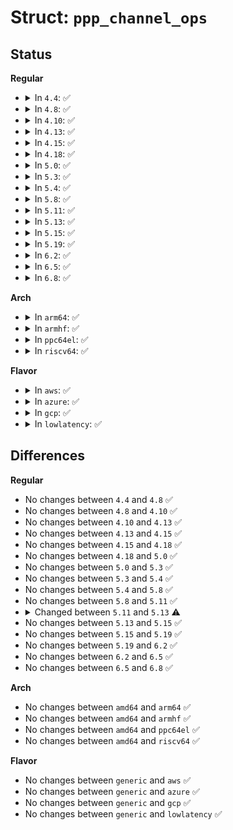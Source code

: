 # Struct: <code>ppp_channel_ops</code>

## Status
<b>Regular</b>
<ul>
<li>
<details>
<summary>In <code>4.4</code>: ✅</summary>

```c
struct ppp_channel_ops {
    int (*start_xmit)(struct ppp_channel *, struct sk_buff *);
    int (*ioctl)(struct ppp_channel *, unsigned int, long unsigned int);
};
```
</details>
</li>
<li>
<details>
<summary>In <code>4.8</code>: ✅</summary>

```c
struct ppp_channel_ops {
    int (*start_xmit)(struct ppp_channel *, struct sk_buff *);
    int (*ioctl)(struct ppp_channel *, unsigned int, long unsigned int);
};
```
</details>
</li>
<li>
<details>
<summary>In <code>4.10</code>: ✅</summary>

```c
struct ppp_channel_ops {
    int (*start_xmit)(struct ppp_channel *, struct sk_buff *);
    int (*ioctl)(struct ppp_channel *, unsigned int, long unsigned int);
};
```
</details>
</li>
<li>
<details>
<summary>In <code>4.13</code>: ✅</summary>

```c
struct ppp_channel_ops {
    int (*start_xmit)(struct ppp_channel *, struct sk_buff *);
    int (*ioctl)(struct ppp_channel *, unsigned int, long unsigned int);
};
```
</details>
</li>
<li>
<details>
<summary>In <code>4.15</code>: ✅</summary>

```c
struct ppp_channel_ops {
    int (*start_xmit)(struct ppp_channel *, struct sk_buff *);
    int (*ioctl)(struct ppp_channel *, unsigned int, long unsigned int);
};
```
</details>
</li>
<li>
<details>
<summary>In <code>4.18</code>: ✅</summary>

```c
struct ppp_channel_ops {
    int (*start_xmit)(struct ppp_channel *, struct sk_buff *);
    int (*ioctl)(struct ppp_channel *, unsigned int, long unsigned int);
};
```
</details>
</li>
<li>
<details>
<summary>In <code>5.0</code>: ✅</summary>

```c
struct ppp_channel_ops {
    int (*start_xmit)(struct ppp_channel *, struct sk_buff *);
    int (*ioctl)(struct ppp_channel *, unsigned int, long unsigned int);
};
```
</details>
</li>
<li>
<details>
<summary>In <code>5.3</code>: ✅</summary>

```c
struct ppp_channel_ops {
    int (*start_xmit)(struct ppp_channel *, struct sk_buff *);
    int (*ioctl)(struct ppp_channel *, unsigned int, long unsigned int);
};
```
</details>
</li>
<li>
<details>
<summary>In <code>5.4</code>: ✅</summary>

```c
struct ppp_channel_ops {
    int (*start_xmit)(struct ppp_channel *, struct sk_buff *);
    int (*ioctl)(struct ppp_channel *, unsigned int, long unsigned int);
};
```
</details>
</li>
<li>
<details>
<summary>In <code>5.8</code>: ✅</summary>

```c
struct ppp_channel_ops {
    int (*start_xmit)(struct ppp_channel *, struct sk_buff *);
    int (*ioctl)(struct ppp_channel *, unsigned int, long unsigned int);
};
```
</details>
</li>
<li>
<details>
<summary>In <code>5.11</code>: ✅</summary>

```c
struct ppp_channel_ops {
    int (*start_xmit)(struct ppp_channel *, struct sk_buff *);
    int (*ioctl)(struct ppp_channel *, unsigned int, long unsigned int);
};
```
</details>
</li>
<li>
<details>
<summary>In <code>5.13</code>: ✅</summary>

```c
struct ppp_channel_ops {
    int (*start_xmit)(struct ppp_channel *, struct sk_buff *);
    int (*ioctl)(struct ppp_channel *, unsigned int, long unsigned int);
    int (*fill_forward_path)(struct net_device_path_ctx *, struct net_device_path *, const struct ppp_channel *);
};
```
</details>
</li>
<li>
<details>
<summary>In <code>5.15</code>: ✅</summary>

```c
struct ppp_channel_ops {
    int (*start_xmit)(struct ppp_channel *, struct sk_buff *);
    int (*ioctl)(struct ppp_channel *, unsigned int, long unsigned int);
    int (*fill_forward_path)(struct net_device_path_ctx *, struct net_device_path *, const struct ppp_channel *);
};
```
</details>
</li>
<li>
<details>
<summary>In <code>5.19</code>: ✅</summary>

```c
struct ppp_channel_ops {
    int (*start_xmit)(struct ppp_channel *, struct sk_buff *);
    int (*ioctl)(struct ppp_channel *, unsigned int, long unsigned int);
    int (*fill_forward_path)(struct net_device_path_ctx *, struct net_device_path *, const struct ppp_channel *);
};
```
</details>
</li>
<li>
<details>
<summary>In <code>6.2</code>: ✅</summary>

```c
struct ppp_channel_ops {
    int (*start_xmit)(struct ppp_channel *, struct sk_buff *);
    int (*ioctl)(struct ppp_channel *, unsigned int, long unsigned int);
    int (*fill_forward_path)(struct net_device_path_ctx *, struct net_device_path *, const struct ppp_channel *);
};
```
</details>
</li>
<li>
<details>
<summary>In <code>6.5</code>: ✅</summary>

```c
struct ppp_channel_ops {
    int (*start_xmit)(struct ppp_channel *, struct sk_buff *);
    int (*ioctl)(struct ppp_channel *, unsigned int, long unsigned int);
    int (*fill_forward_path)(struct net_device_path_ctx *, struct net_device_path *, const struct ppp_channel *);
};
```
</details>
</li>
<li>
<details>
<summary>In <code>6.8</code>: ✅</summary>

```c
struct ppp_channel_ops {
    int (*start_xmit)(struct ppp_channel *, struct sk_buff *);
    int (*ioctl)(struct ppp_channel *, unsigned int, long unsigned int);
    int (*fill_forward_path)(struct net_device_path_ctx *, struct net_device_path *, const struct ppp_channel *);
};
```
</details>
</li>
</ul>
<b>Arch</b>
<ul>
<li>
<details>
<summary>In <code>arm64</code>: ✅</summary>

```c
struct ppp_channel_ops {
    int (*start_xmit)(struct ppp_channel *, struct sk_buff *);
    int (*ioctl)(struct ppp_channel *, unsigned int, long unsigned int);
};
```
</details>
</li>
<li>
<details>
<summary>In <code>armhf</code>: ✅</summary>

```c
struct ppp_channel_ops {
    int (*start_xmit)(struct ppp_channel *, struct sk_buff *);
    int (*ioctl)(struct ppp_channel *, unsigned int, long unsigned int);
};
```
</details>
</li>
<li>
<details>
<summary>In <code>ppc64el</code>: ✅</summary>

```c
struct ppp_channel_ops {
    int (*start_xmit)(struct ppp_channel *, struct sk_buff *);
    int (*ioctl)(struct ppp_channel *, unsigned int, long unsigned int);
};
```
</details>
</li>
<li>
<details>
<summary>In <code>riscv64</code>: ✅</summary>

```c
struct ppp_channel_ops {
    int (*start_xmit)(struct ppp_channel *, struct sk_buff *);
    int (*ioctl)(struct ppp_channel *, unsigned int, long unsigned int);
};
```
</details>
</li>
</ul>
<b>Flavor</b>
<ul>
<li>
<details>
<summary>In <code>aws</code>: ✅</summary>

```c
struct ppp_channel_ops {
    int (*start_xmit)(struct ppp_channel *, struct sk_buff *);
    int (*ioctl)(struct ppp_channel *, unsigned int, long unsigned int);
};
```
</details>
</li>
<li>
<details>
<summary>In <code>azure</code>: ✅</summary>

```c
struct ppp_channel_ops {
    int (*start_xmit)(struct ppp_channel *, struct sk_buff *);
    int (*ioctl)(struct ppp_channel *, unsigned int, long unsigned int);
};
```
</details>
</li>
<li>
<details>
<summary>In <code>gcp</code>: ✅</summary>

```c
struct ppp_channel_ops {
    int (*start_xmit)(struct ppp_channel *, struct sk_buff *);
    int (*ioctl)(struct ppp_channel *, unsigned int, long unsigned int);
};
```
</details>
</li>
<li>
<details>
<summary>In <code>lowlatency</code>: ✅</summary>

```c
struct ppp_channel_ops {
    int (*start_xmit)(struct ppp_channel *, struct sk_buff *);
    int (*ioctl)(struct ppp_channel *, unsigned int, long unsigned int);
};
```
</details>
</li>
</ul>

## Differences
<b>Regular</b>
<ul>
<li>
No changes between <code>4.4</code> and <code>4.8</code> ✅
</li>
<li>
No changes between <code>4.8</code> and <code>4.10</code> ✅
</li>
<li>
No changes between <code>4.10</code> and <code>4.13</code> ✅
</li>
<li>
No changes between <code>4.13</code> and <code>4.15</code> ✅
</li>
<li>
No changes between <code>4.15</code> and <code>4.18</code> ✅
</li>
<li>
No changes between <code>4.18</code> and <code>5.0</code> ✅
</li>
<li>
No changes between <code>5.0</code> and <code>5.3</code> ✅
</li>
<li>
No changes between <code>5.3</code> and <code>5.4</code> ✅
</li>
<li>
No changes between <code>5.4</code> and <code>5.8</code> ✅
</li>
<li>
No changes between <code>5.8</code> and <code>5.11</code> ✅
</li>
<li>
<details>
<summary>Changed between <code>5.11</code> and <code>5.13</code> ⚠️</summary>
<ul>
<li>
<b>Field added. </b>
<code>int (*fill_forward_path)(struct net_device_path_ctx *, struct net_device_path *, const struct ppp_channel *)</code>
</li>
</ul>
</details>
</li>
<li>
No changes between <code>5.13</code> and <code>5.15</code> ✅
</li>
<li>
No changes between <code>5.15</code> and <code>5.19</code> ✅
</li>
<li>
No changes between <code>5.19</code> and <code>6.2</code> ✅
</li>
<li>
No changes between <code>6.2</code> and <code>6.5</code> ✅
</li>
<li>
No changes between <code>6.5</code> and <code>6.8</code> ✅
</li>
</ul>
<b>Arch</b>
<ul>
<li>
No changes between <code>amd64</code> and <code>arm64</code> ✅
</li>
<li>
No changes between <code>amd64</code> and <code>armhf</code> ✅
</li>
<li>
No changes between <code>amd64</code> and <code>ppc64el</code> ✅
</li>
<li>
No changes between <code>amd64</code> and <code>riscv64</code> ✅
</li>
</ul>
<b>Flavor</b>
<ul>
<li>
No changes between <code>generic</code> and <code>aws</code> ✅
</li>
<li>
No changes between <code>generic</code> and <code>azure</code> ✅
</li>
<li>
No changes between <code>generic</code> and <code>gcp</code> ✅
</li>
<li>
No changes between <code>generic</code> and <code>lowlatency</code> ✅
</li>
</ul>
